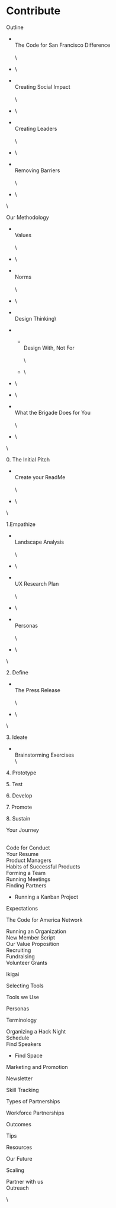 # Contribute

Outline

* \
  The Code for San Francisco Difference\
  \
  \

* \

* \
  Creating Social Impact\
  \
  \

* \

* \
  Creating Leaders\
  \
  \

* \

* \
  Removing Barriers\
  \
  \

* \


\


Our Methodology

* \
  Values\
  \
  \

* \

* \
  Norms\
  \
  \

* \

* \
  Design Thinking\

*
  * \
    Design With, Not For\
    \
    \

  * \

* \

* \

* \
  What the Brigade Does for You\
  \
  \

* \


\


0\. The Initial Pitch

* \
  Create your ReadMe\
  \
  \

* \


\


1.Empathize

* \
  Landscape Analysis\
  \
  \

* \

* \
  UX Research Plan\
  \
  \

* \

* \
  Personas\
  \
  \

* \


\


2\. Define

* \
  The Press Release\
  \
  \

* \


\


3\. Ideate

* \
  Brainstorming Exercises\
  \


4\. Prototype

5\. Test

6\. Develop

7\. Promote

8\. Sustain

Your Journey

\
Code for Conduct\
Your Resume\
Product Managers\
Habits of Successful Products\
Forming a Team\
Running Meetings\
Finding Partners

* Running a Kanban Project

Expectations

The Code for America Network

Running an Organization\
New Member Script\
Our Value Proposition\
Recruiting\
Fundraising\
Volunteer Grants

Ikigai

Selecting Tools

Tools we Use

Personas

Terminology

Organizing a Hack Night\
Schedule\
Find Speakers

* Find Space

Marketing and Promotion

Newsletter

Skill Tracking

Types of Partnerships

Workforce Partnerships

Outcomes

Tips

Resources

Our Future

Scaling

Partner with us\
Outreach

\
